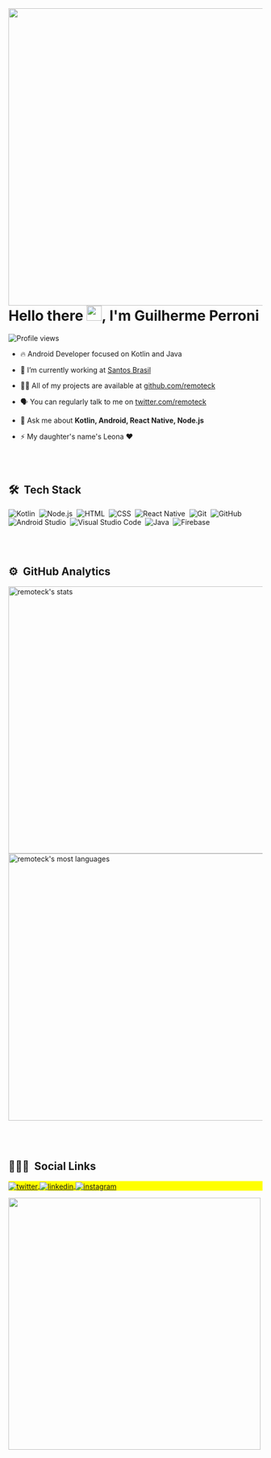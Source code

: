 <img align="right" height="590em" src="https://raw.githubusercontent.com/gist/remoteck/ff71361028677467d7f0f21209f3bd5c/raw/c5c3827702b435e4254dacd126ab5827509cb077/githubcard.svg"/>
<h1 align="left">Hello there <img src="https://raw.githubusercontent.com/kaueMarques/kaueMarques/master/hi.gif" width="30px">, I'm Guilherme Perroni</h1>
<p align="left"> <img src="https://komarev.com/ghpvc/?username=remoteck&color=yellow" alt="Profile views" /> </p>

- 🔥 Android Developer focused on Kotlin and Java 

- 🔭 I’m currently working at [Santos Brasil](https://www.santosbrasil.com.br/v2021/)

- 👨‍💻 All of my projects are available at [github.com/remoteck](https://github.com/remoteck)

- 🗣️ You can regularly talk to me on [twitter.com/remoteck](https://twitter.com/remoteck)

- 💬 Ask me about **Kotlin, Android, React Native, Node.js**

- ⚡ My daughter's name's Leona ❤️

<br><br>

## 🛠 &nbsp;Tech Stack

![Kotlin](https://img.shields.io/badge/-Kotlin-05122A?style=flat&logo=kotlin)&nbsp;
![Node.js](https://img.shields.io/badge/-Node.js-05122A?style=flat&logo=node.js)&nbsp;
![HTML](https://img.shields.io/badge/-HTML-05122A?style=flat&logo=HTML5)&nbsp;
![CSS](https://img.shields.io/badge/-CSS-05122A?style=flat&logo=CSS3&logoColor=1572B6)&nbsp;
![React Native](https://img.shields.io/badge/-React%20Native-05122A?style=flat&logo=react)&nbsp;
![Git](https://img.shields.io/badge/-Git-05122A?style=flat&logo=git)&nbsp;
![GitHub](https://img.shields.io/badge/-GitHub-05122A?style=flat&logo=github)&nbsp;
![Android Studio](https://img.shields.io/badge/-Android%20Studio-05122A?style=flat&logo=android-studio)&nbsp;
![Visual Studio Code](https://img.shields.io/badge/-Visual%20Studio%20Code-05122A?style=flat&logo=visual-studio-code&logoColor=007ACC)&nbsp;
![Java](https://img.shields.io/badge/-Java-05122A?style=flat&logo=java)&nbsp;
![Firebase](https://img.shields.io/badge/-Firebase-05122A?style=flat&logo=firebase)&nbsp;

<br><br>

## ⚙️ &nbsp;GitHub Analytics

<p align="left">
<img width="530em" src="https://github-readme-stats.vercel.app/api?username=remoteck&show_icons=true&theme=vision-friendly-dark" alt="remoteck's stats"/>
<img width="530em" src="https://github-readme-stats.vercel.app/api/top-langs/?username=remoteck&layout=compact&theme=vision-friendly-dark" alt="remoteck's most languages"/>
</p>

<br><br>

## 👱🏼‍♂️ &nbsp;Social Links

<p align="left" style="background:yellow">
<a href="https://twitter.com/remoteck" target="_blank">
  <img align="center" src="https://img.shields.io/badge/-remoteck-05122A?style=flat&logo=twitter" alt="twitter"/>  
</a>
<a href="https://linkedin.com/in/guilherme-perroni" target="_blank">
  <img align="center" src="https://img.shields.io/badge/-Guilherme%20Perroni-05122A?style=flat&logo=linkedin" alt="linkedin"/>
</a>
<a href="https://instagram.com/ggperroni" target="_blank">
 <img align="center" src="https://img.shields.io/badge/-ggperroni-05122A?style=flat&logo=instagram" alt="instagram"/>
</a>
</p>

<img width="500em" src="https://github-readme-twitter-gazf.vercel.app/api?id=remoteck&layout=wide&show_reply=on&show_retweet=on" />
